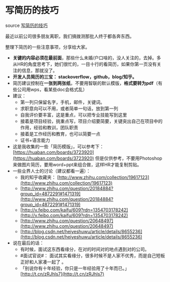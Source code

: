# 写简历的技巧

source [写简历的技巧](https://github.com/atian25/blog/issues/3)

最近以前公司很多朋友离职，我们搞拨测那批人终于都各奔东西。

整理下简历的一些注意事项，分享给大家。

- **关键的内容必须在最前面**，那些什么未婚/户口啥的，没人关注的，去掉。多从HR的角度思考下，她们很忙的，一目十行的看简历，如果你第一页没有关注的信息，那就没了。
- **开发人员简历的三宝： stackoverflow，github，blog/知乎。**
- 简历建议控制在**一张到两张纸**，不要用智联的默认模版，**格式要转为pdf**（有些公司用wps，看某些doc会格式乱）
- 建议：
  - 第一列只保留名字，手机，邮件，关键词。
  - 求职意向可以不用，或者简单一句话，放到第一列
  - 自我评价要丰富，这是重点，可以把专业技能写到这里
  - 接着是项目经验，挑重点写，项目介绍要简要，关键突出自己在项目中的作用，经验和教训，团队职责
  - 接着是工作经历和教育，也可以简要一点
  - 证书+语言能力
- 这是我收集的一些「简历模版」，可以参考下： [https://huaban.com/boards/3723920](https://huaban.com/boards/3723920)
  但是仅供参考，不要用Photoshop来做图片简历，要用word+ppt来组合做，这样HR才能复制剪贴。
- 一些业界人士的讨论（建议都看一遍）：
  - 我的知乎收藏夹： [http://www.zhihu.com/collection/19617123](http://www.zhihu.com/collection/19617123)
  - [http://www.zhihu.com/question/20184884?group_id=4872291#1471319](http://www.zhihu.com/question/20184884?group_id=4872291#1471319)
  - [http://v.feibo.com/kaifu/609?rdn=1354703178242](http://v.feibo.com/kaifu/609?rdn=1354703178242)
  - [http://www.zhihu.com/question/20648497](http://www.zhihu.com/question/20648497)
  - [http://blog.csdn.net/heiyeshuwu/article/details/8655236](http://blog.csdn.net/heiyeshuwu/article/details/8655236)
- 说在最后的话：
  - 有时候，面试这东西看缘分，在对的时间对的地点遇到对的公司。
  - #面试官说#： 面试其实看缘分，很多时候不是人家不优秀，而是自己短板正好和人家凑一起了 。
  - 「别说你有十年经验，你只是一年经验用了十年而已。」 [http://t.cn/zRJhls7](http://t.cn/zRJhls7)
